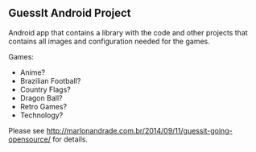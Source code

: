 ## GuessIt Android Project

Android app that contains a library with the code and other projects that contains all images and configuration needed for the games.

Games:

* Anime?
* Brazilian Football?
* Country Flags?
* Dragon Ball?
* Retro Games?
* Technology?

Please see http://marlonandrade.com.br/2014/09/11/guessit-going-opensource/ for details.

